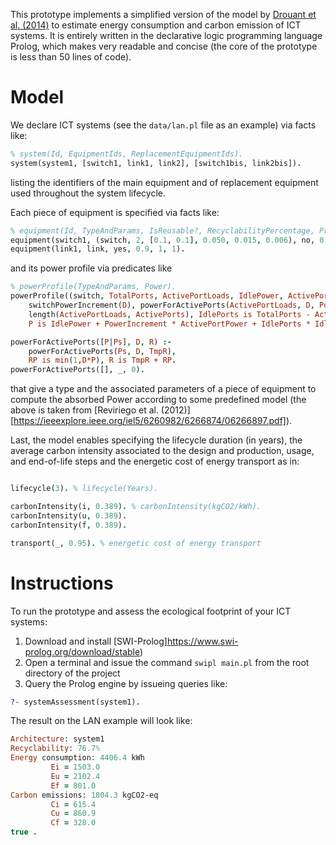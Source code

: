 This prototype implements a simplified version of the model by [Drouant et al. (2014)](https://www.sciencedirect.com/science/article/pii/S0140366414000218) to estimate energy consumption and carbon emission of ICT systems. It is entirely written in the declarative logic programming language Prolog, which makes very readable and concise (the core of the prototype is less than 50 lines of code).

# Model

We declare ICT systems (see the `data/lan.pl` file as an example) via facts like:

```prolog
% system(Id, EquipmentIds, ReplacementEquipmentIds).
system(system1, [switch1, link1, link2], [switch1bis, link2bis]).
```

listing the identifiers of the main equipment and of replacement equipment used throughout the system lifecycle.

Each piece of equipment is specified via facts like: 

```prolog
% equipment(Id, TypeAndParams, IsReusable?, RecyclabilityPercentage, ProductionEnergyKWh, DismantlementEnergyKWh).
equipment(switch1, (switch, 2, [0.1, 0.1], 0.050, 0.015, 0.006), no, 0.7, 750, 400).
equipment(link1, link, yes, 0.9, 1, 1).
```

and its power profile via predicates like

```prolog
% powerProfile(TypeAndParams, Power).
powerProfile((switch, TotalPorts, ActivePortLoads, IdlePower, ActivePortPower, IdlePortPower), P) :-
    switchPowerIncrement(D), powerForActivePorts(ActivePortLoads, D, PowerIncrement),
    length(ActivePortLoads, ActivePorts), IdlePorts is TotalPorts - ActivePorts,        % number of idle ports
    P is IdlePower + PowerIncrement * ActivePortPower + IdlePorts * IdlePortPower.

powerForActivePorts([P|Ps], D, R) :-
    powerForActivePorts(Ps, D, TmpR),
    RP is min(1,D*P), R is TmpR + RP.
powerForActivePorts([], _, 0).
```

that give a type and the associated parameters of a piece of equipment to compute the absorbed Power according to some predefined model (the above is taken from [Reviriego et al. (2012)][https://ieeexplore.ieee.org/iel5/6260982/6266874/06266897.pdf]).

Last, the model enables specifying the lifecycle duration (in years), the average carbon intensity associated to the design and production, usage, and end-of-life steps and the energetic cost of energy transport as in:

```prolog

lifecycle(3). % lifecycle(Years).

carbonIntensity(i, 0.389). % carbonIntensity(kgCO2/kWh).
carbonIntensity(u, 0.389). 
carbonIntensity(f, 0.389). 

transport(_, 0.95). % energetic cost of energy transport

```

# Instructions

To run the prototype and assess the ecological footprint of your ICT systems:

1. Download and install [SWI-Prolog]https://www.swi-prolog.org/download/stable)
2. Open a terminal and issue the command `swipl main.pl` from the root directory of the project
3. Query the Prolog engine by issueing queries like:

```prolog
?- systemAssessment(system1).
```
The result on the LAN example will look like:

```prolog
Architecture: system1
Recyclability: 76.7%
Energy consumption: 4406.4 kWh
         Ei = 1503.0
         Eu = 2102.4
         Ef = 801.0
Carbon emissions: 1804.3 kgCO2-eq
         Ci = 615.4
         Cu = 860.9
         Cf = 328.0
true .
```